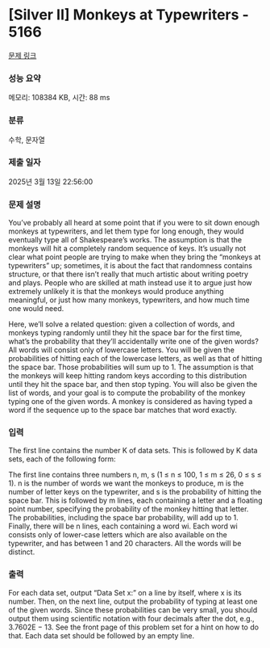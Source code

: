 # [Silver II] Monkeys at Typewriters - 5166 

[문제 링크](https://www.acmicpc.net/problem/5166) 

### 성능 요약

메모리: 108384 KB, 시간: 88 ms

### 분류

수학, 문자열

### 제출 일자

2025년 3월 13일 22:56:00

### 문제 설명

<p>You’ve probably all heard at some point that if you were to sit down enough monkeys at typewriters, and let them type for long enough, they would eventually type all of Shakespeare’s works. The assumption is that the monkeys will hit a completely random sequence of keys. It’s usually not clear what point people are trying to make when they bring the “monkeys at typewriters” up; sometimes, it is about the fact that randomness contains structure, or that there isn’t really that much artistic about writing poetry and plays. People who are skilled at math instead use it to argue just how extremely unlikely it is that the monkeys would produce anything meaningful, or just how many monkeys, typewriters, and how much time one would need.</p>

<p>Here, we’ll solve a related question: given a collection of words, and monkeys typing randomly until they hit the space bar for the first time, what’s the probability that they’ll accidentally write one of the given words? All words will consist only of lowercase letters. You will be given the probabilities of hitting each of the lowercase letters, as well as that of hitting the space bar. Those probabilities will sum up to 1. The assumption is that the monkeys will keep hitting random keys according to this distribution until they hit the space bar, and then stop typing. You will also be given the list of words, and your goal is to compute the probability of the monkey typing one of the given words. A monkey is considered as having typed a word if the sequence up to the space bar matches that word exactly.</p>

### 입력 

 <p>The first line contains the number K of data sets. This is followed by K data sets, each of the following form:</p>

<p>The first line contains three numbers n, m, s (1 ≤ n ≤ 100, 1 ≤ m ≤ 26, 0 ≤ s ≤ 1). n is the number of words we want the monkeys to produce, m is the number of letter keys on the typewriter, and s is the probability of hitting the space bar. This is followed by m lines, each containing a letter and a floating point number, specifying the probability of the monkey hitting that letter. The probabilities, including the space bar probability, will add up to 1. Finally, there will be n lines, each containing a word wi. Each word wi consists only of lower-case letters which are also available on the typewriter, and has between 1 and 20 characters. All the words will be distinct.</p>

### 출력 

 <p>For each data set, output “Data Set x:” on a line by itself, where x is its number. Then, on the next line, output the probability of typing at least one of the given words. Since these probabilities can be very small, you should output them using scientific notation with four decimals after the dot, e.g., 3.7602E − 13. See the front page of this problem set for a hint on how to do that. Each data set should be followed by an empty line.</p>

